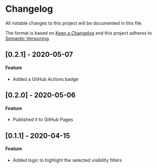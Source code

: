 # Changelog
All notable changes to this project will be documented in this file.

The format is based on [Keep a Changelog](http://keepachangelog.com/en/1.0.0/)
and this project adheres to [Semantic Versioning](http://semver.org/spec/v2.0.0.html).

## [0.2.1] - 2020-05-07
#### Feature
* Added a GitHub Actions badge

## [0.2.0] - 2020-05-06
#### Feature
* Published it to GitHub Pages

## [0.1.1] - 2020-04-15
#### Feature
* Added logic to highlight the selected visibility filters

